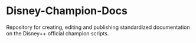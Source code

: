 # Disney-Champion-Docs

Repository for creating, editing and publishing standardized documentation on the Disney++ official champion scripts.
